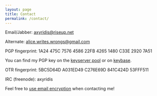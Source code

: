 ```yaml
---
layout: page
title: Contact
permalink: /contact/
---
```


Email/Jabber: <axyridis@riseup.net> 

Alternate: <alice.writes.wrongs@gmail.com>

PGP fingerprint: 1A24 475C 7576 4586 22FB  4265 1480 C33E 2920 7A51 

You can find my PGP key on the [keyserver pool](pool.sks-keyservers.net) or on
[keybase](https://keybase.io/aliceriot).

OTR fingerprint: 5BC5D64D A031ED49 C276E69D 841C424D 53FFF511

IRC (freenode): axyridis

Feel free to [use email encryption](https://emailselfdefense.fsf.org/en/) when
contacting me!
